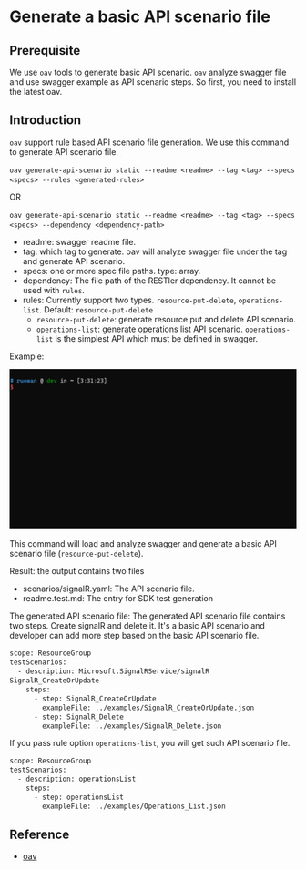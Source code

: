 # Generate a basic API scenario file

## Prerequisite

We use `oav` tools to generate basic API scenario. `oav` analyze swagger file and use swagger example as API scenario steps. So first, you need to install the latest oav.

## Introduction

`oav` support rule based API scenario file generation. We use this command to generate API scenario file.

`oav generate-api-scenario static --readme <readme> --tag <tag> --specs <specs> --rules <generated-rules>`

OR

`oav generate-api-scenario static --readme <readme> --tag <tag> --specs <specs> --dependency <dependency-path>`

- readme: swagger readme file.
- tag: which tag to generate. oav will analyze swagger file under the tag and generate API scenario.
- specs: one or more spec file paths. type: array.
- dependency: The file path of the RESTler dependency. It cannot be used with `rules`.
- rules: Currently support two types. `resource-put-delete`, `operations-list`. Default: `resource-put-delete`
  - `resource-put-delete`: generate resource put and delete API scenario.
  - `operations-list`: generate operations list API scenario. `operations-list` is the simplest API which must be defined in swagger.

Example:

![](./genTestScenario.gif)

This command will load and analyze swagger and generate a basic API scenario file (`resource-put-delete`).

Result: the output contains two files

- scenarios/signalR.yaml: The API scenario file.
- readme.test.md: The entry for SDK test generation

The generated API scenario file: The generated API scenario file contains two steps. Create signalR and delete it. It's a basic API scenario and developer can add more step based on the basic API scenario file.

```
scope: ResourceGroup
testScenarios:
  - description: Microsoft.SignalRService/signalR SignalR_CreateOrUpdate
    steps:
      - step: SignalR_CreateOrUpdate
        exampleFile: ../examples/SignalR_CreateOrUpdate.json
      - step: SignalR_Delete
        exampleFile: ../examples/SignalR_Delete.json
```

If you pass rule option `operations-list`, you will get such API scenario file.

```
scope: ResourceGroup
testScenarios:
  - description: operationsList
    steps:
      - step: operationsList
        exampleFile: ../examples/Operations_List.json

```

## Reference

- [oav](https://github.com/Azure/oav/tree/develop)
